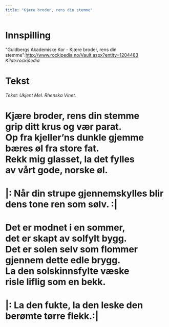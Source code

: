 ```yaml
---
title: "Kjære broder, rens din stemme"
---
```


# Innspilling

"Guldbergs Akademiske Kor - Kjære broder, rens din stemme":http://www.rockipedia.no/Vault.aspx?entity=1204483 _Kilde:rockipedia_

# Tekst

_Tekst: Ukjent_
_Mel. Rhenska Vinet._
 
Kjære broder, rens din stemme  
grip ditt krus og vær parat.  
Op fra kjeller’ns dunkle gjemme  
bæres øl fra store fat.  
Rekk mig glasset, la det fylles  
av vårt gode, norske øl.  
==
|: Når din strupe gjennemskylles
blir dens tone ren som sølv. :|
==
 
Det er modnet i en sommer,  
det er skapt av solfylt bygg.  
Det er solen selv som flommer  
gjennem dette edle brygg.  
La den solskinnsfylte væske  
risle liflig som en bekk.  
==
|: La den fukte, la den leske
den berømte tørre flekk.:|
==